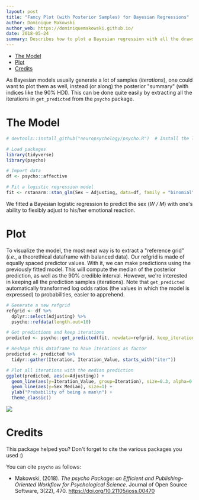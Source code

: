 ```yaml
---
layout: post
title: "Fancy Plot (with Posterior Samples) for Bayesian Regressions"
author: Dominique Makowski
author_web: https://dominiquemakowski.github.io/
date: 2018-05-24
summary: Describes how to plot a Bayesian regression with all the draws from the posterior distribution.
---
```


-   [The Model](#the-model)
-   [Plot](#plot)
-   [Credits](#credits)

As Bayesian models usually generate a lot of samples (*iterations*), one could want to plot them as well, instead (or along) the posterior "summary" (with indices like the 90% HDI). This can be done quite easily by extracting all the iterations in `get_predicted` from the `psycho` package.

The Model
=========

``` r
# devtools::install_github("neuropsychology/psycho.R")  # Install the last psycho version if needed

# Load packages
library(tidyverse)
library(psycho)

# Import data
df <- psycho::affective

# Fit a logistic regression model
fit <- rstanarm::stan_glm(Sex ~ Adjusting, data=df, family = "binomial")
```

We fitted a Bayesian logistic regression to predict the sex (*W / M*) with one's ability to flexibly adjust to his/her emotional reaction.

Plot
====

To visualize the model, the most neat way is to extract a "reference grid" (*i.e.*, a theorethical dataframe with balanced data). Our refgrid is made of equally spaced predictor values. With it, we can make predictions using the previously fitted model. This will compute the median of the posterior prediction, as well as the 90% credible interval. However, we're interested in keeping all the prediction samples (iterations). Note that `get_predicted` automatically transformed log odds ratios (the values in which the model is expressed) to probabilities, easier to apprehend.

``` r
# Generate a new refgrid
refgrid <- df %>% 
  dplyr::select(Adjusting) %>% 
  psycho::refdata(length.out=10)

# Get predictions and keep iterations
predicted <- psycho::get_predicted(fit, newdata=refgrid, keep_iterations=TRUE)

# Reshape this dataframe to have iterations as factor
predicted <- predicted %>% 
  tidyr::gather(Iteration, Iteration_Value, starts_with("iter"))

# Plot all iterations with the median prediction
ggplot(predicted, aes(x=Adjusting)) +
  geom_line(aes(y=Iteration_Value, group=Iteration), size=0.3, alpha=0.02) +
  geom_line(aes(y=Sex_Median), size=1) + 
  ylab("Probability of being a man\n") +
  theme_classic()
```

<img src="https://raw.githubusercontent.com/neuropsychology/psycho.R/master/docs/_posts/2018-06-01-plot_bayesian_model_files/figure-markdown_github/unnamed-chunk-3-1.png" style="display: block; margin: auto;" />

Credits
=======

This package helped you? Don't forget to cite the various packages you used :)

You can cite `psycho` as follows:

-   Makowski, (2018). *The psycho Package: an Efficient and Publishing-Oriented Workflow for Psychological Science*. Journal of Open Source Software, 3(22), 470. <https://doi.org/10.21105/joss.00470>
